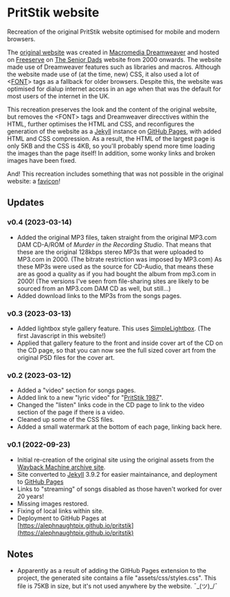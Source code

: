 # PritStik website

Recreation of the original PritStik website optimised for mobile and modern browsers.

The [original website](http://web.archive.org/web/20040816015951/http://www.seniordads.fsnet.co.uk/mrr/pritstik/default.html) was created in [Macromedia Dreamweaver](https://en.wikipedia.org/wiki/Adobe_Dreamweaver) and hosted on [Freeserve](https://en.wikipedia.org/wiki/Freeserve) on [The Senior Dads](https://www.youtube.com/@seniordads9594) website from 2000 onwards. The website made use of Dreamweaver features such as libraries and macros. Although the website made use of (at the time, new) CSS, it also used a lot of &lt;[FONT](https://www.w3schools.com/tags/tag_font.asp)&gt; tags as a fallback for older browsers. Despite this, the website was optimised for dialup internet access in an age when that was the default for most users of the internet in the UK.

This recreation preserves the look and the content of the original website, but removes the &lt;FONT&gt; tags and Dreamweaver direcctives within the HTML, further optimises the HTML and CSS, and reconfigures the generation of the website as a [Jekyll](jekyllrb.com/) instance on [GitHub Pages](https://pages.github.com), with added HTML and CSS compression. As a result, the HTML of the largest page is only 5KB and the CSS is 4KB, so you'll probably spend more time loading the images than the page itself! In addition, some wonky links and broken images have been fixed.

And! This recreation includes something that was not possible in the original website: a [favicon](https://alephnaughtpix.github.io/pritstik/favicon.ico)!

## Updates

### v0.4 (2023-03-14)

* Added the original MP3 files, taken straight from the original MP3.com DAM CD-A/ROM of *Murder in the Recording Studio*. That means that these are the original 128kbps stereo MP3s that were uploaded to MP3.com in 2000. (The bitrate restriction was imposed by MP3.com) As these MP3s were used as the source for CD-Audio, that means these are as good a quality as if you had bought the album from mp3.com in 2000! (The versions I've seen from file-sharing sites are likely to be sourced from an MP3.com DAM CD as well, but still...)
* Added download links to the MP3s from the songs pages.

### v0.3 (2023-03-13)

* Added lightbox style gallery feature. This uses [SimpleLightbox](https://simplelightbox.com). (The first Javascript in this website!)
* Applied that gallery feature to the front and inside cover art of the CD on the CD page, so that you can now see the full sized cover art from the original PSD files for the cover art.

### v0.2 (2023-03-12)

* Added a "video" section for songs pages.
* Added link to a new "lyric video" for "[PritStik 1987](https://alephnaughtpix.github.io/pritstik/music/songs/pritstik1987.html)".
* Changed the "listen" links code in the CD page to link to the video section of the page if there is a video.
* Cleaned up some of the CSS files.
* Added a small watermark at the bottom of each page, linking back here.

### v0.1 (2022-09-23)

* Initial re-creation of the original site using the original assets from the [Wayback Machine archive site](http://web.archive.org/web/20040816015951/http://www.seniordads.fsnet.co.uk/mrr/pritstik/default.html).
* Site converted to [Jekyll](jekyllrb.com/) 3.9.2 for easier maintainance, and deployment to [GitHub Pages](https://pages.github.com)
* Links to "streaming" of songs disabled as those haven't worked for over 20 years!
* Missing images restored.
* Fixing of local links within site.
* Deployment to GitHub Pages at [https://alephnaughtpix.github.io/pritstik](https://alephnaughtpix.github.io/pritstik)

## Notes

* Apparently as a result of adding the GitHub Pages extension to the project, the generated site contains a file "assets/css/styles.css". This file is 75KB in size, but it's not used anywhere by the website. ¯\_(ツ)_/¯

